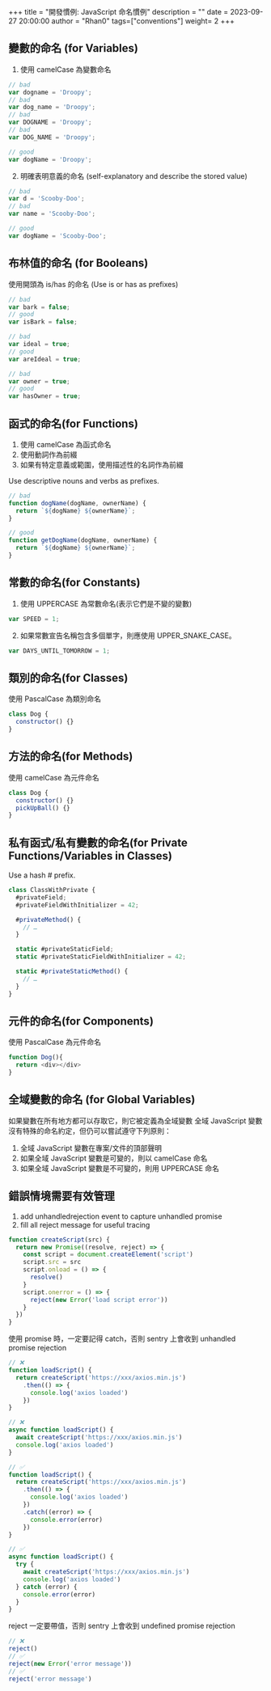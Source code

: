 +++
title = "開發慣例: JavaScript 命名慣例"
description = ""
date = 2023-09-27 20:00:00
author = "Rhan0"
tags=["conventions"]
weight= 2
+++

## 變數的命名 (for Variables)

1. 使用 camelCase 為變數命名

```javascript
// bad
var dogname = 'Droopy'; 
// bad
var dog_name = 'Droopy'; 
// bad
var DOGNAME = 'Droopy'; 
// bad
var DOG_NAME = 'Droopy'; 

// good
var dogName = 'Droopy';
```

2. 明確表明意義的命名
(self-explanatory and describe the stored value)

```javascript
// bad
var d = 'Scooby-Doo';
// bad
var name = 'Scooby-Doo';

// good
var dogName = 'Scooby-Doo';
```

## 布林值的命名 (for Booleans)

使用開頭為 is/has 的命名
(Use is or has as prefixes)

```javascript
// bad
var bark = false;
// good
var isBark = false;

// bad
var ideal = true;
// good
var areIdeal = true;

// bad
var owner = true;
// good
var hasOwner = true;
```

## 函式的命名(for Functions)

1. 使用 camelCase 為函式命名
2. 使用動詞作為前綴
3. 如果有特定意義或範圍，使用描述性的名詞作為前綴

Use descriptive nouns and verbs as prefixes.

```javascript
// bad
function dogName(dogName, ownerName) { 
  return `${dogName} ${ownerName}`;
}

// good
function getDogName(dogName, ownerName) { 
  return `${dogName} ${ownerName}`;
}
```

## 常數的命名(for Constants)

1. 使用 UPPERCASE 為常數命名(表示它們是不變的變數)

```javascript
var SPEED = 1;
```

2. 如果常數宣告名稱包含多個單字，則應使用 UPPER_SNAKE_CASE。

```javascript
var DAYS_UNTIL_TOMORROW = 1;
```

## 類別的命名(for Classes)

使用 PascalCase 為類別命名

```javascript
class Dog {
  constructor() {}
}
```

## 方法的命名(for Methods)

使用 camelCase 為元件命名

```javascript
class Dog {
  constructor() {}
  pickUpBall() {}
}
```

## 私有函式/私有變數的命名(for Private Functions/Variables in Classes)

Use a hash # prefix.

```javascript
class ClassWithPrivate {
  #privateField;
  #privateFieldWithInitializer = 42;

  #privateMethod() {
    // …
  }

  static #privateStaticField;
  static #privateStaticFieldWithInitializer = 42;

  static #privateStaticMethod() {
    // …
  }
}
```

## 元件的命名(for Components)

使用 PascalCase 為元件命名

```javascript
function Dog(){
  return <div></div>
}
```

## 全域變數的命名 (for Global Variables)

如果變數在所有地方都可以存取它，則它被定義為全域變數
全域 JavaScript 變數沒有特殊的命名約定，但仍可以嘗試遵守下列原則：

1. 全域 JavaScript 變數在專案/文件的頂部聲明
2. 如果全域 JavaScript 變數是可變的，則以 camelCase 命名
3. 如果全域 JavaScript 變數是不可變的，則用 UPPERCASE 命名

## 錯誤情境需要有效管理

1. add unhandledrejection event to capture unhandled promise
2. fill all reject message for useful tracing

```javascript
function createScript(src) {
  return new Promise((resolve, reject) => {
    const script = document.createElement('script')
    script.src = src
    script.onload = () => {
      resolve()
    }
    script.onerror = () => {
      reject(new Error('load script error'))
    }
  })
}
```

使用 promise 時，一定要記得 catch，否則 sentry 上會收到 unhandled promise rejection

```javascript
// ❌
function loadScript() {
  return createScript('https://xxx/axios.min.js')
    .then(() => {
      console.log('axios loaded')
    })
}

// ❌
async function loadScript() {
  await createScript('https://xxx/axios.min.js')
  console.log('axios loaded')
}

// ✅
function loadScript() {
  return createScript('https://xxx/axios.min.js')
    .then(() => {
      console.log('axios loaded')
    })
    .catch((error) => {
      console.error(error)
    })
}

// ✅
async function loadScript() {
  try {
    await createScript('https://xxx/axios.min.js')
    console.log('axios loaded')
  } catch (error) {
    console.error(error)
  }
}
```

reject 一定要帶值，否則 sentry 上會收到 undefined promise rejection
```javascript
// ❌
reject()
// ✅
reject(new Error('error message'))
// ✅
reject('error message')
```